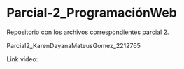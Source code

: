 # Parcial-2_ProgramaciónWeb

Repositorio con los archivos correspondientes parcial 2.

Parcial2_KarenDayanaMateusGomez_2212765

Link video: 
